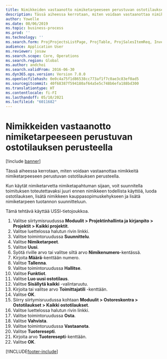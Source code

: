 ```yaml
---
title: Nimikkeiden vastaanotto nimiketarpeeseen perustuvan ostotilauksen perusteella
description: Tässä aiheessa kerrotaan, miten voidaan vastaanottaa nimikkeitä nimiketarpeeseen perustuvan ostotilauksen perusteella.
author: Yowelle
ms.date: 08/06/2019
ms.topic: business-process
ms.prod: ''
ms.technology: ''
ms.search.form: ProjProjectsListPage, ProjTable, ProjSalesItemReq, InventItemIdLookupSimple, PurchCreateFromSalesOrder, VendAccountItemLookup, PurchTable, PurchEditLines
audience: Application User
ms.reviewer: josaw
ms.search.scope: Core, Operations
ms.search.region: Global
ms.author: andchoi
ms.search.validFrom: 2016-06-30
ms.dyn365.ops.version: Version 7.0.0
ms.openlocfilehash: 0e0c4a75f1d86538cc773af1f7c0ae3c83ef0ad5
ms.sourcegitcommit: 40f68387f594180af64a5e5c748b6efa188bd300
ms.translationtype: HT
ms.contentlocale: fi-FI
ms.lasthandoff: 05/10/2021
ms.locfileid: "6011682"
---
```

# <a name="receive-items-on-purchase-order-from-item-requirement"></a>Nimikkeiden vastaanotto nimiketarpeeseen perustuvan ostotilauksen perusteella

[!include [banner](../../includes/banner.md)]

Tässä aiheessa kerrotaan, miten voidaan vastaanottaa nimikkeitä nimiketarpeeseen perustuvan ostotilauksen perusteella.

Kun käytät nimiketarvetta nimiketapahtuman sijaan, voit suunnitella toimituksen toteutettavaksi juuri ennen nimikkeen todellista käyttöä, luoda ostotilauksen, lisätä nimikkeen kauppasopimuskehykseen ja lisätä nimiketarpeen tuotannon suunnitteluun. 

Tämä tehtävä käyttää USSI-tietojoukkoa.

1. Valitse siirtymisruudussa **Moduulit > Projektinhallinta ja kirjanpito > Projektit > Kaikki projektit**.
2. Valitse luettelossa halutun rivin linkki.
3. Valitse toimintoruudussa **Suunnittelu**.
4. Valitse **Nimiketarpeet**.
5. Valitse **Uusi**.
6. Syötä riville arvo tai valitse siltä arvo **Nimikenumero**-kentässä.
7. Kirjoita **Määrä**-kenttään numero.
8. Valitse **Tallenna**.
9. Valitse toimintoruudussa **Hallitse**.
10. Valitse **Funktiot**.
11. Valitse **Luo uusi ostotilaus**.
12. Valitse **Sisällytä kaikki** -valintaruutu.
13. Kirjoita tai valitse arvo **Toimittajatili** -kenttään.
14. Valitse **OK**.
15. Siirry siirtymisruudussa kohtaan **Moduulit > Ostoreskontra > Ostotilaukset > Kaikki ostotilaukset**.
16. Valitse luettelossa halutun rivin linkki.
17. Valitse toimintoruudussa **Osta**.
18. Valitse **Vahvista**.
19. Valitse toimintoruudussa **Vastaanota**.
20. Valitse **Tuoteresepti**.
21. Kirjoita arvo **Tuoteresepti**-kenttään.
22. Valitse **OK**.



[!INCLUDE[footer-include](../../includes/footer-banner.md)]